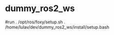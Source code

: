 # dummy_ros2_ws


#run 
. /opt/ros/foxy/setup.sh 
. /home/lulav/dev/dummy_ros2_ws/install/setup.bash